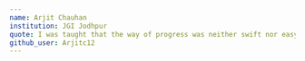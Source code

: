 ```yaml
---
name: Arjit Chauhan
institution: JGI Jodhpur 
quote: I was taught that the way of progress was neither swift nor easy.
github_user: Arjitc12
---
```

